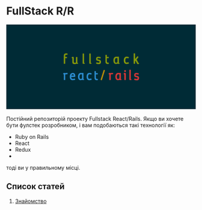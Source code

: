 # FullStack R/R

![rr](logo.png)


Постійний репозиторій проекту Fullstack React/Rails.
Якщо ви хочете бути фулстек розробником, і вам подобаються такі технології як:

* Ruby on Rails
* React
* Redux
*
тоді ви у правильному місці.

## Список статей
1. [Знайомство](http://codeguida.com/post/371/)
